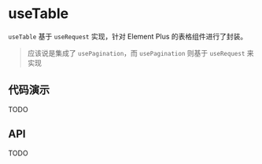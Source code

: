 # useTable

`useTable` 基于 `useRequest` 实现，针对 Element Plus 的表格组件进行了封装。

> 应该说是集成了 `usePagination`，而 `usePagination` 则基于 `useRequest` 来实现

## 代码演示

TODO

## API

TODO